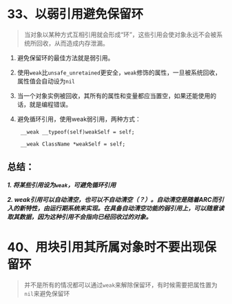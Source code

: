 # 33、以弱引用避免保留环
> 当对象以某种方式互相引用就会形成“环”，这些引用会使对象永远不会被系统所回收，从而造成内存泄漏。

1. 避免保留环的最佳方法就是弱引用。

2. 使用`weak`比`unsafe_unretained`更安全，`weak`修饰的属性，一旦被系统回收，属性值会自动设为`nil`
3. 当一个对象实例被回收，其所有的属性和变量都应当置空，如果还能使用的话，就是编程错误。

4. 避免循环引用，使用weak弱引用，两种方式：
	
	
		__weak __typeof(self)weakSelf = self;
    
  		__weak ClassName *weakSelf = self;

## 总结：
***1. 将某些引用设为`weak`，可避免循环引用***

***2. weak引用可以自动清空，也可以不自动清空（？）。自动清空是随着ARC而引入的新特性，由运行期系统来实现。在具备自动清空功能的弱引用上，可以随意读取其数据，因为这种引用不会指向已经回收过的对象。***


# 40、用块引用其所属对象时不要出现保留环
> 并不是所有的情况都可以通过`weak`来解除保留环，有时候需要把属性置为`nil`来避免保留环


